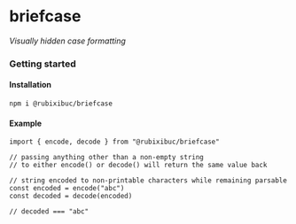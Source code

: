 # briefcase

_Visually hidden case formatting_

### Getting started

#### Installation

```shell script
npm i @rubixibuc/briefcase
```

#### Example

```ecmascript 6
import { encode, decode } from "@rubixibuc/briefcase"

// passing anything other than a non-empty string
// to either encode() or decode() will return the same value back

// string encoded to non-printable characters while remaining parsable
const encoded = encode("abc")
const decoded = decode(encoded)

// decoded === "abc"
```

